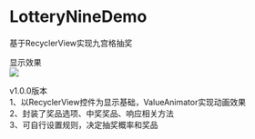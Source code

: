 # LotteryNineDemo
基于RecyclerView实现九宫格抽奖

显示效果  
![](https://i.loli.net/2020/04/22/TR6eSPdG1CxzuXU.png)

v1.0.0版本  
1、以RecyclerView控件为显示基础，ValueAnimator实现动画效果  
2、封装了奖品选项、中奖奖品、响应相关方法  
3、可自行设置规则，决定抽奖概率和奖品  

